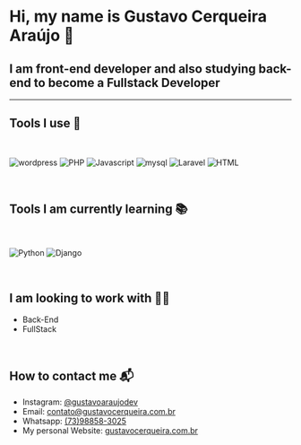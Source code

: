 # Hi, my name is **Gustavo Cerqueira Araújo** 👋 

## I am front-end developer and also studying back-end to become a Fullstack Developer

---

## Tools I use 🧰

<br>

![wordpress](https://img.shields.io/badge/Web-Wordpress-<>?style=plastic&logo=wordpress) ![PHP](https://img.shields.io/badge/Language-PHP-<>?style=plastic&logo=php) ![Javascript](https://img.shields.io/badge/Language-JavaScript-<>?style=plastic&logo=javascript) ![mysql](https://img.shields.io/badge/DB-Mysql-<>?style=plastic&logo=mysql) ![Laravel](https://img.shields.io/badge/Framework-Laravel-<>?style=plastic&logo=laravel) ![HTML](https://img.shields.io/badge/FrontEnd-HTML/CSS-<>?style=plastic&logo=css)

<br>

## Tools I am currently learning 📚

<br>

![Python](https://img.shields.io/badge/Language-Python-<>?style=plastic&logo=python) ![Django](https://img.shields.io/badge/Framework-Django-<>?style=plastic&logo=django)

<br>

## I am looking to work with 👨‍💻

- Back-End
- FullStack

<br>

## How to contact me 📬

- Instagram: [@gustavoaraujodev](https://www.instagram.com/gustavoaraujodev/)
- Email: contato@gustavocerqueira.com.br
- Whatsapp: [(73)98858-3025](tel:73988583025)
- My personal Website: [gustavocerqueira.com.br](https://gustavocerqueira.com.br/)